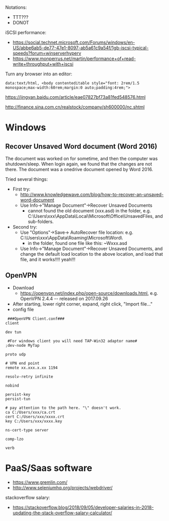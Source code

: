 Notations:
* TTT???
* DONOT

iSCSI performance:
* https://social.technet.microsoft.com/Forums/windows/en-US/abbe6ab5-de77-47e1-8097-ab5a61c9a54f/1gb-iscsi-typical-speeds?forum=winserverhyperv
* https://www.monperrus.net/martin/performance+of+read-write+throughput+with+iscsi

Turn any browser into an editor:
```
data:text/html, <body contenteditable style="font: 2rem/1.5 monospace;max-width:60rem;margin:0 auto;padding:4rem;">
```


https://jingyan.baidu.com/article/eae07827bf73a81fed548576.html

http://finance.sina.com.cn/realstock/company/sh600000/nc.shtml

# Windows
## Recover Unsaved Word document (Word 2016)

The document was worked on for sometime, and then the computer was shutdown/sleep. When login again, we found that the changes are not there. The document was a onedrive document opened by Word 2016.

Tried several things:
  * First try:
    * http://www.knowledgewave.com/blog/how-to-recover-an-unsaved-word-document
    * Use Info->"Manage Document"->Recover Unsaved Documents
      * cannot found the old document (xxx.asd) in the folder, e.g. C:\Users\xxx\AppData\Local\Microsoft\Office\UnsavedFiles, and sub-folders.
  * Second try:
    * Use "Options"->Save-> AutoRecover file location: e.g. C:\Users\xxx\AppData\Roaming\Microsoft\Word\
      * in the folder, found one file like this: ~Wxxx.asd
    * Use Info->"Manage Document"->Recover Unsaved Documents, and change the default load location to the above location, and load that file, and it works!!!! yeah!!!
      
## OpenVPN
* Download
  * https://openvpn.net/index.php/open-source/downloads.html, e.g. OpenVPN 2.4.4 -- released on 2017.09.26
* After starting, lower right corner, expand, right click, "Import file..."
* config file
```
 ###OpenVPN Client.conf###
client

dev tun

 #For windows client you will need TAP-Win32 adaptor name#
;dev-node MyTap

proto udp

# VPN end point
remote xx.xxx.x.xx 1194

resolv-retry infinite

nobind

persist-key
persist-tun

# pay attention to the path here. "\" doesn't work.
ca C:/Users/xxx/ca.crt
cert C:/Users/xxx/xxxx.crt
key C:/Users/xxx/xxxx.key

ns-cert-type server

comp-lzo

verb 
```

# PaaS/Saas software
* https://www.gremlin.com/
* http://www.seleniumhq.org/projects/webdriver/

stackoverflow salary:
* https://stackoverflow.blog/2018/09/05/developer-salaries-in-2018-updating-the-stack-overflow-salary-calculator/

